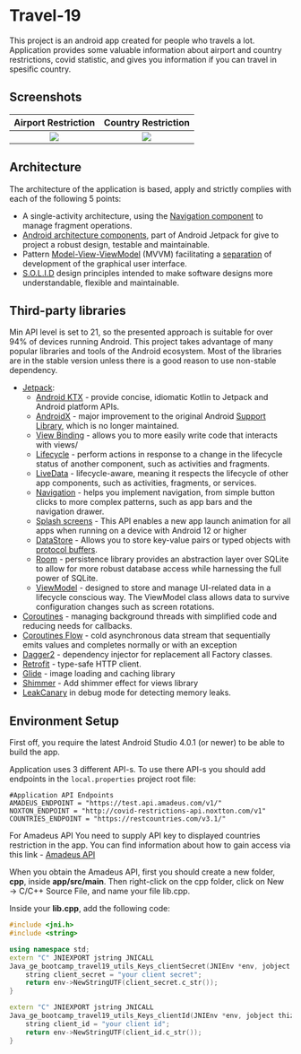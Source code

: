 # Travel-19

This project is an android app created for people who travels a lot. Application provides some valuable information about airport and country restrictions, covid statistic, and gives you information if you can travel in spesific country.

## Screenshots

Airport Restriction	|	Country Restriction	|
:------:|:---------------------:|
![](screenshots/airport_restriction.gif)  |  ![](screenshots/country_restricion.gif)  |  


## Architecture

The architecture of the application is based, apply and strictly complies with each of the following 5 points:
-   A single-activity architecture, using the [Navigation component](https://developer.android.com/guide/navigation/navigation-getting-started) to manage fragment operations.
-   [Android architecture components](https://developer.android.com/jetpack/guide), part of Android Jetpack for give to project a robust design, testable and maintainable.
-   Pattern  [Model-View-ViewModel](https://en.wikipedia.org/wiki/Model%E2%80%93view%E2%80%93viewmodel)  (MVVM) facilitating a [separation](https://en.wikipedia.org/wiki/Separation_of_concerns) of development of the graphical user interface.
-   [S.O.L.I.D](https://en.wikipedia.org/wiki/SOLID)  design principles intended to make software designs more understandable, flexible and maintainable.

## Third-party libraries
Min API level is set to 21, so the presented approach is suitable for over 94% of devices running Android. This project takes advantage of many popular libraries and tools of the Android ecosystem. Most of the libraries are in the stable version unless there is a good reason to use non-stable dependency.
-   [Jetpack](https://developer.android.com/jetpack):
    -   [Android KTX](https://developer.android.com/kotlin/ktx.html)  - provide concise, idiomatic Kotlin to Jetpack and Android platform APIs.
    -   [AndroidX](https://developer.android.com/jetpack/androidx)  - major improvement to the original Android  [Support Library](https://developer.android.com/topic/libraries/support-library/index), which is no longer maintained.
    -   [View Binding](https://developer.android.com/topic/libraries/view-binding)  - allows you to more easily write code that interacts with views/
    -   [Lifecycle](https://developer.android.com/topic/libraries/architecture/lifecycle)  - perform actions in response to a change in the lifecycle status of another component, such as activities and fragments.
    -   [LiveData](https://developer.android.com/topic/libraries/architecture/livedata)  - lifecycle-aware, meaning it respects the lifecycle of other app components, such as activities, fragments, or services.
    -   [Navigation](https://developer.android.com/guide/navigation/)  - helps you implement navigation, from simple button clicks to more complex patterns, such as app bars and the navigation drawer.
    -   [Splash screens](https://developer.android.com/guide/topics/ui/splash-screen) - This API enables a new app launch animation for all apps when running on a device with Android 12 or higher
    -   [DataStore](https://developer.android.com/topic/libraries/architecture/datastore)  - Allows you to store key-value pairs or typed objects with [protocol buffers](https://developers.google.com/protocol-buffers).
    -   [Room](https://developer.android.com/topic/libraries/architecture/room)  - persistence library provides an abstraction layer over SQLite to allow for more robust database access while harnessing the full power of SQLite.
    -   [ViewModel](https://developer.android.com/topic/libraries/architecture/viewmodel)  - designed to store and manage UI-related data in a lifecycle conscious way. The ViewModel class allows data to survive configuration changes such as screen rotations.
-   [Coroutines](https://kotlinlang.org/docs/reference/coroutines-overview.html)  - managing background threads with simplified code and reducing needs for callbacks.
-    [Coroutines Flow](https://kotlinlang.org/docs/reference/coroutines-overview.html)  - cold asynchronous data stream that sequentially emits values and completes normally or with an exception
-   [Dagger2](https://dagger.dev/)  - dependency injector for replacement all Factory classes.
-   [Retrofit](https://square.github.io/retrofit/)  - type-safe HTTP client.
-   [Glide](https://github.com/bumptech/glide)  - image loading and caching library
-   [Shimmer](https://github.com/facebook/shimmer-android)  - Add shimmer effect for views library
- [LeakCanary](https://github.com/square/leakcanary) in debug mode for detecting memory leaks.

## Environment Setup
First off, you require the latest Android Studio 4.0.1 (or newer) to be able to build the app.

Application uses 3 different API-s. To use there API-s you should add endpoints in the `local.properties` project root file:

```properties
#Application API Endpoints
AMADEUS_ENDPOINT = "https://test.api.amadeus.com/v1/"
NOXTON_ENDPOINT = "http://covid-restrictions-api.noxtton.com/v1"
COUNTRIES_ENDPOINT = "https://restcountries.com/v3.1/"
```
For Amadeus API You need to supply API key to displayed countries restriction in the app. You can find information about how to gain access via this link - [Amadeus API](https://developers.amadeus.com/self-service/category/covid-19-and-travel-safety/api-doc/travel-restrictions) 

When you obtain the Amadeus API, first you should create a new folder, **cpp**, inside **app/src/main**. Then right-click on the cpp folder, click on New → C/C++ Source File, and name your file lib.cpp.

Inside your **lib.cpp**, add the following code:
```c++
#include <jni.h>
#include <string>

using namespace std;
extern "C" JNIEXPORT jstring JNICALL
Java_ge_bootcamp_travel19_utils_Keys_clientSecret(JNIEnv *env, jobject thiz) {
    string client_secret = "your client secret";
    return env->NewStringUTF(client_secret.c_str());
}

extern "C" JNIEXPORT jstring JNICALL
Java_ge_bootcamp_travel19_utils_Keys_clientId(JNIEnv *env, jobject thiz) {
    string client_id = "your client id";
    return env->NewStringUTF(client_id.c_str());
}
```

